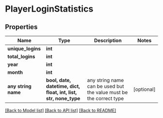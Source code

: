 # PlayerLoginStatistics


## Properties
Name | Type | Description | Notes
------------ | ------------- | ------------- | -------------
**unique_logins** | **int** |  | 
**total_logins** | **int** |  | 
**year** | **int** |  | 
**month** | **int** |  | 
**any string name** | **bool, date, datetime, dict, float, int, list, str, none_type** | any string name can be used but the value must be the correct type | [optional]

[[Back to Model list]](../README.md#documentation-for-models) [[Back to API list]](../README.md#documentation-for-api-endpoints) [[Back to README]](../README.md)


